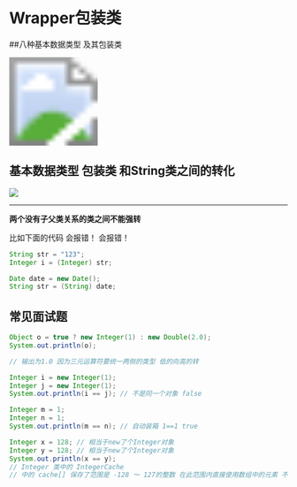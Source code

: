 # Wrapper包装类

##八种基本数据类型 及其包装类

<img src="http://img.tomato530.com/Wrapper.png" style="zoom:1000%;" />

## 基本数据类型 包装类 和String类之间的转化

![](http://img.tomato530.com/WrapperTrans.png)

***

**两个没有子父类关系的类之间不能强转** 

比如下面的代码 会报错！ 会报错！

```java
String str = "123";
Integer i = (Integer) str;

Date date = new Date();
String str = (String) date;
```

## 常见面试题

```java
Object o = true ? new Integer(1) : new Double(2.0);
System.out.println(o);

// 输出为1.0 因为三元运算符要统一两侧的类型 低的向高的转
```

```java
Integer i = new Integer(1);
Integer j = new Integer(1);
System.out.println(i == j); // 不是同一个对象 false

Integer m = 1;
Integer n = 1;
System.out.println(m == n); // 自动装箱 1==1 true

Integer x = 128; // 相当于new了个Integer对象
Integer y = 128; // 相当于new了个Integer对象
System.out.println(x == y); 
// Integer 类中的 IntegerCache 
// 中的 cache[] 保存了范围是 -128 ～ 127的整数 在此范围内直接使用数组中的元素 不用再new 提高效率 超过这个范围会新new个Integer对象 so false 
```